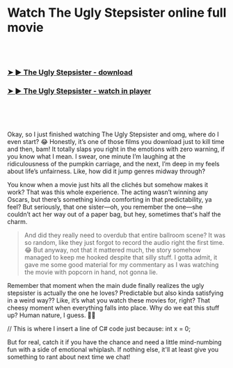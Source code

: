 <h1>Watch The Ugly Stepsister online full movie</h1>


<br><br>

<h3><a href="https://Lisas-keeesimilu1970.github.io/lkvsfgfjnv/">➤ ► The Ugly Stepsister - download</a></h3> 
<h3><a href="https://Lisas-keeesimilu1970.github.io/lkvsfgfjnv/">➤ ► The Ugly Stepsister - watch in player</a></h3>


<br><br><br>


Okay, so I just finished watching The Ugly Stepsister and omg, where do I even start? 😂 Honestly, it’s one of those films you download just to kill time and then, bam! It totally slaps you right in the emotions with zero warning, if you know what I mean. I swear, one minute I’m laughing at the ridiculousness of the pumpkin carriage, and the next, I’m deep in my feels about life’s unfairness. Like, how did it jump genres midway through?

You know when a movie just hits all the clichés but somehow makes it work? That was this whole experience. The acting wasn’t winning any Oscars, but there’s something kinda comforting in that predictability, ya feel? But seriously, that one sister—oh, you remember the one—she couldn’t act her way out of a paper bag, but hey, sometimes that's half the charm. 

> And did they really need to overdub that entire ballroom scene? It was so random, like they just forgot to record the audio right the first time. 😂 But anyway, not that it mattered much, the story somehow managed to keep me hooked despite that silly stuff. I gotta admit, it gave me some good material for my commentary as I was watching the movie with popcorn in hand, not gonna lie.

Remember that moment when the main dude finally realizes the ugly stepsister is actually the one he loves? Predictable but also kinda satisfying in a weird way?? Like, it’s what you watch these movies for, right? That cheesy moment when everything falls into place. Why do we eat this stuff up? Human nature, I guess. 🤷‍♂️

// This is where I insert a line of C# code just because: int x = 0;

But for real, catch it if you have the chance and need a little mind-numbing fun with a side of emotional whiplash. If nothing else, it'll at least give you something to rant about next time we chat!
